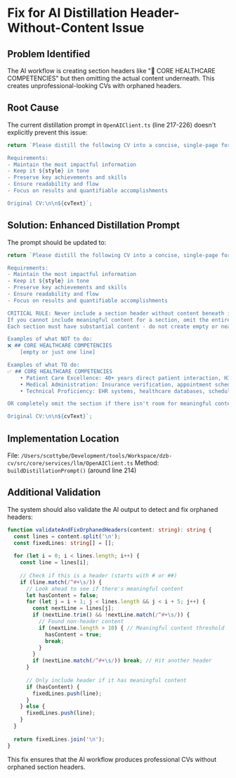 # Fix for AI Distillation Header-Without-Content Issue

## Problem Identified
The AI workflow is creating section headers like "💪 CORE HEALTHCARE COMPETENCIES" but then omitting the actual content underneath. This creates unprofessional-looking CVs with orphaned headers.

## Root Cause
The current distillation prompt in `OpenAIClient.ts` (line 217-226) doesn't explicitly prevent this issue:

```typescript
return `Please distill the following CV into a concise, single-page format (approximately ${maxLength} characters).

Requirements:
- Maintain the most impactful information
- Keep it ${style} in tone
- Preserve key achievements and skills
- Ensure readability and flow
- Focus on results and quantifiable accomplishments

Original CV:\n\n${cvText}`;
```

## Solution: Enhanced Distillation Prompt

The prompt should be updated to:

```typescript
return `Please distill the following CV into a concise, single-page format (approximately ${maxLength} characters).

Requirements:
- Maintain the most impactful information
- Keep it ${style} in tone
- Preserve key achievements and skills
- Ensure readability and flow
- Focus on results and quantifiable accomplishments

CRITICAL RULE: Never include a section header without content beneath it. 
If you cannot include meaningful content for a section, omit the entire section including its header.
Each section must have substantial content - do not create empty or near-empty sections.

Examples of what NOT to do:
❌ ## CORE HEALTHCARE COMPETENCIES
    [empty or just one line]

Examples of what TO do:
✅ ## CORE HEALTHCARE COMPETENCIES
    • Patient Care Excellence: 40+ years direct patient interaction, HIPAA compliance
    • Medical Administration: Insurance verification, appointment scheduling, billing
    • Technical Proficiency: EHR systems, healthcare databases, scheduling software

OR completely omit the section if there isn't room for meaningful content.

Original CV:\n\n${cvText}`;
```

## Implementation Location
File: `/Users/scottybe/Development/tools/Workspace/dzb-cv/src/core/services/llm/OpenAIClient.ts`
Method: `buildDistillationPrompt()` (around line 214)

## Additional Validation
The system should also validate the AI output to detect and fix orphaned headers:

```typescript
function validateAndFixOrphanedHeaders(content: string): string {
  const lines = content.split('\n');
  const fixedLines: string[] = [];
  
  for (let i = 0; i < lines.length; i++) {
    const line = lines[i];
    
    // Check if this is a header (starts with # or ##)
    if (line.match(/^#+\s/)) {
      // Look ahead to see if there's meaningful content
      let hasContent = false;
      for (let j = i + 1; j < lines.length && j < i + 5; j++) {
        const nextLine = lines[j];
        if (nextLine.trim() && !nextLine.match(/^#+\s/)) {
          // Found non-header content
          if (nextLine.length > 10) { // Meaningful content threshold
            hasContent = true;
            break;
          }
        }
        if (nextLine.match(/^#+\s/)) break; // Hit another header
      }
      
      // Only include header if it has meaningful content
      if (hasContent) {
        fixedLines.push(line);
      }
    } else {
      fixedLines.push(line);
    }
  }
  
  return fixedLines.join('\n');
}
```

This fix ensures that the AI workflow produces professional CVs without orphaned section headers.
